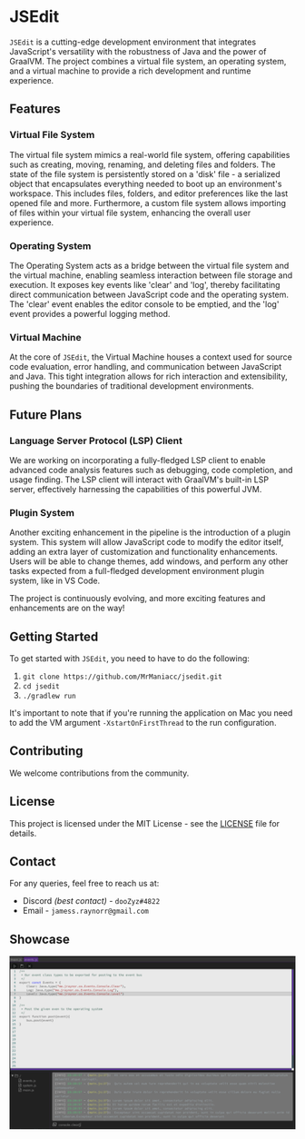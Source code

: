 # JSEdit

`JSEdit` is a cutting-edge development environment that integrates JavaScript's versatility with the robustness of Java
and the power of GraalVM. The project combines a virtual file system, an operating system, and a virtual machine to
provide a rich development and runtime experience.

## Features

### Virtual File System

The virtual file system mimics a real-world file system, offering capabilities such as creating, moving, renaming, and
deleting files and folders. The state of the file system is persistently stored on a 'disk' file - a serialized object
that encapsulates everything needed to boot up an environment's workspace. This includes files, folders, and editor
preferences like the last opened file and more. Furthermore, a custom file system allows importing of files within your
virtual file system, enhancing the overall user experience.

### Operating System

The Operating System acts as a bridge between the virtual file system and the virtual machine, enabling seamless
interaction between file storage and execution. It exposes key events like 'clear' and 'log', thereby facilitating
direct communication between JavaScript code and the operating system. The 'clear' event enables the editor console to
be emptied, and the 'log' event provides a powerful logging method.

### Virtual Machine

At the core of `JSEdit`, the Virtual Machine houses a context used for source code evaluation, error handling, and
communication between JavaScript and Java. This tight integration allows for rich interaction and extensibility, pushing
the boundaries of traditional development environments.

## Future Plans

### Language Server Protocol (LSP) Client

We are working on incorporating a fully-fledged LSP client to enable advanced code analysis features such as debugging,
code completion, and usage finding. The LSP client will interact with GraalVM's built-in LSP server, effectively
harnessing the capabilities of this powerful JVM.

### Plugin System

Another exciting enhancement in the pipeline is the introduction of a plugin system. This system will allow JavaScript
code to modify the editor itself, adding an extra layer of customization and functionality enhancements. Users will be
able to change themes, add windows, and perform any other tasks expected from a full-fledged development environment
plugin system, like in VS Code.

The project is continuously evolving, and more exciting features and enhancements are on the way!

## Getting Started

To get started with `JSEdit`, you need to have to do the following:

1. ```git clone https://github.com/MrManiacc/jsedit.git```
2. ```cd jsedit```
3. ```./gradlew run```

It's important to note that if you're running the application on Mac you need to add the VM
argument ```-XstartOnFirstThread``` to the run configuration.

## Contributing

We welcome contributions from the community.

## License

This project is licensed under the MIT License - see the [LICENSE](LICENSE) file for details.

## Contact

For any queries, feel free to reach us at:

- Discord *(best contact)* - `dooZyz#4822`
- Email - `jamess.raynorr@gmail.com`

## Showcase
![JSEdit](assets/editor_new.png)
